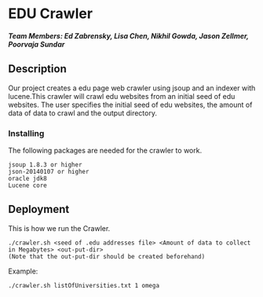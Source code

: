 # EDU Crawler
##### Team Members: Ed Zabrensky, Lisa Chen, Nikhil Gowda, Jason Zellmer, Poorvaja Sundar

## Description

Our project creates a edu page web crawler using jsoup and an indexer with lucene.This crawler will crawl edu websites from an initial seed of edu websites. The user specifies the initial seed of edu websites, the amount of data of data to crawl and the output directory. 

### Installing

The following packages are needed for the crawler to work.

```
jsoup 1.8.3 or higher
json-20140107 or higher
oracle jdk8
Lucene core
```



## Deployment

This is how we run the Crawler. 

```
./crawler.sh <seed of .edu addresses file> <Amount of data to collect in Megabytes> <out-put-dir>
(Note that the out-put-dir should be created beforehand)
```

Example:
```
./crawler.sh listOfUniversities.txt 1 omega 
```


